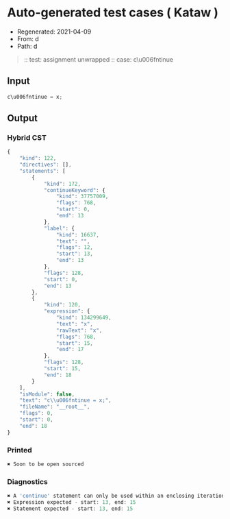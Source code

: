# Auto-generated test cases ( Kataw )
- Regenerated: 2021-04-09
- From: d
- Path: d
> :: test: assignment unwrapped
> :: case: c\u006fntinue
## Input

`````js
c\u006fntinue = x;
`````

## Output

### Hybrid CST

```javascript
{
    "kind": 122,
    "directives": [],
    "statements": [
        {
            "kind": 172,
            "continueKeyword": {
                "kind": 37757009,
                "flags": 768,
                "start": 0,
                "end": 13
            },
            "label": {
                "kind": 16637,
                "text": "",
                "flags": 12,
                "start": 13,
                "end": 13
            },
            "flags": 128,
            "start": 0,
            "end": 13
        },
        {
            "kind": 120,
            "expression": {
                "kind": 134299649,
                "text": "x",
                "rawText": "x",
                "flags": 768,
                "start": 15,
                "end": 17
            },
            "flags": 128,
            "start": 15,
            "end": 18
        }
    ],
    "isModule": false,
    "text": "c\\u006fntinue = x;",
    "fileName": "__root__",
    "flags": 0,
    "start": 0,
    "end": 18
}
```

### Printed

```javascript
✖ Soon to be open sourced
```

### Diagnostics

```javascript
✖ A 'continue' statement can only be used within an enclosing iteration statement. - start: 0, end: 13
✖ Expression expected - start: 13, end: 15
✖ Statement expected - start: 13, end: 15

```

